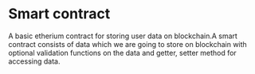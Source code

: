 # Smart contract
A basic etherium contract for storing user data on blockchain.A smart contract consists of data which we are going to store on blockchain with optional validation functions on the data and getter, setter method for accessing data.

